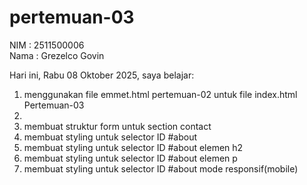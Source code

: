# pertemuan-03

NIM : 2511500006<br>
Nama : Grezelco Govin

Hari ini, Rabu 08 Oktober 2025, saya belajar: 
<ol>
    <li> menggunakan file emmet.html pertemuan-02 untuk file index.html Pertemuan-03<li>
    <li> membuat struktur form untuk section contact</li>
    <li> membuat styling untuk selector ID #about</li>
    <li> membuat styling untuk selector ID #about elemen h2</li>
    <li> membuat styling untuk selector ID #about elemen p</li>
    <li> membuat styling untuk selector ID #about mode responsif(mobile)</li>
</ol>
